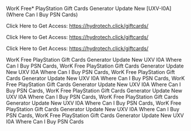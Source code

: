 WorK Free* PlayStation Gift Cards Generator Update New [UXV-I0A] (Where Can I Buy PSN Cards)

Click Here to Get Access: https://hydrotech.click/giftcards/

Click Here to Get Access: https://hydrotech.click/giftcards/

Click Here to Get Access: https://hydrotech.click/giftcards/

WorK Free PlayStation Gift Cards Generator Update New UXV I0A Where Can I Buy PSN Cards, WorK Free PlayStation Gift Cards Generator Update New UXV I0A Where Can I Buy PSN Cards, WorK Free PlayStation Gift Cards Generator Update New UXV I0A Where Can I Buy PSN Cards, WorK Free PlayStation Gift Cards Generator Update New UXV I0A Where Can I Buy PSN Cards, WorK Free PlayStation Gift Cards Generator Update New UXV I0A Where Can I Buy PSN Cards, WorK Free PlayStation Gift Cards Generator Update New UXV I0A Where Can I Buy PSN Cards, WorK Free PlayStation Gift Cards Generator Update New UXV I0A Where Can I Buy PSN Cards, WorK Free PlayStation Gift Cards Generator Update New UXV I0A Where Can I Buy PSN Cards
